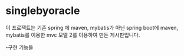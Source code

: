 # singlebyoracle

이 프로젝트는 기존 spring 에 maven, mybatis가 아닌 spring boot에 maven, mybatis를 이용한 mvc 모델 2를 이용하여 만든 게시판입니다.

-구현 기능들
